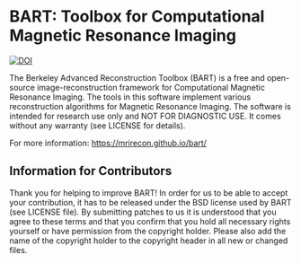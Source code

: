 

BART: Toolbox for Computational Magnetic Resonance Imaging
==========================================================

[![DOI](https://zenodo.org/badge/DOI/10.5281/zenodo.592960.svg)](https://doi.org/10.5281/zenodo.592960)

The Berkeley Advanced Reconstruction Toolbox (BART) is a free and
open-source image-reconstruction framework for Computational 
Magnetic Resonance Imaging. The tools in this software implement
various reconstruction algorithms for Magnetic Resonance Imaging.
The software is intended for research use only and
NOT FOR DIAGNOSTIC USE. It comes without any warranty
(see LICENSE for details).

For more information: https://mrirecon.github.io/bart/


Information for Contributors
----------------------------

Thank you for helping to improve BART! In order for us to be able
to accept your contribution, it has to be released under the BSD
license used by BART (see LICENSE file). By submitting patches to
us it is understood that you agree to these terms and that you
confirm that you hold all necessary rights yourself or have
permission from the copyright holder. Please also add the name of
the copyright holder to the copyright header in all new or changed
files.
